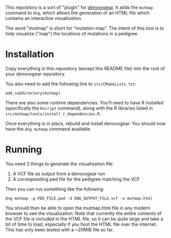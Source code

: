 This repository is a sort of "plugin" for [denovogear](https://github.com/denovogear/denovogear).
It adds the `mutmap` command to `dng`, which allows the generation of an HTML
file which contains an interactive visualization.

The word "mutmap" is short for "mutation map". The intent of this tool is to
help visualize ("map") the locations of mutations in a pedigree.

# Installation

Copy everything in this repository (except this README file) into the
root of your denovogear repository.

You also need to add the following line to `src/CMakeLists.txt`:

```
add_subdirectory(mutmap)
```

There are also some runtime dependencies. You'll need to have R installed
(specifically the `Rscript` command), along with the R libraries listed in
`src/mutmap/tools/install_r_dependencies.R`.

Once everything is in place, rebuild and install denovogear. You should now
have the `dng mutmap` command available.

# Running

You need 2 things to generate the visualization file:

1. A VCF file as output from a denovogear run
2. A corresponding ped file for the pedigree matching the VCF

Then you can run something like the following:

```
dng mutmap -p PED_FILE.ped -d DNG_OUTPUT_FILE.vcf -o mutmap.html
```

You should then be able to open the mutmap.html file in any modern browser to
see the visualization. Note that currently the entire contents of the VCF file
is included in the HTML file, so it can be quite large and take a bit of time
to load, especially if you host the HTML file over the internet. This has
only been tested with a ~20MiB file so far.
